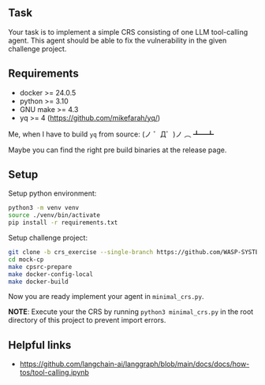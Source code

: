 
## Task

Your task is to implement a simple CRS consisting of one LLM tool-calling agent. This agent 
should be able to fix the vulnerability in the given challenge project.

## Requirements

- docker >= 24.0.5
- python >= 3.10
- GNU make >= 4.3
- yq >= 4 (https://github.com/mikefarah/yq/)

Me, when I have to build `yq` from source: (ノ ゜Д゜)ノ ︵ ┻━┻

Maybe you can find the right pre build binaries at the release page.

## Setup

Setup python environment:
```bash
python3 -m venv venv
source ./venv/bin/activate
pip install -r requirements.txt
```

Setup challenge project:
```bash
git clone -b crs_exercise --single-branch https://github.com/WASP-SYSTEMS/mock-cp
cd mock-cp
make cpsrc-prepare
make docker-config-local
make docker-build
```

Now you are ready implement your agent in `minimal_crs.py`.

**NOTE**: Execute your the CRS by running `python3 minimal_crs.py` in the root directory of this project to prevent import errors.

## Helpful links

- https://github.com/langchain-ai/langgraph/blob/main/docs/docs/how-tos/tool-calling.ipynb